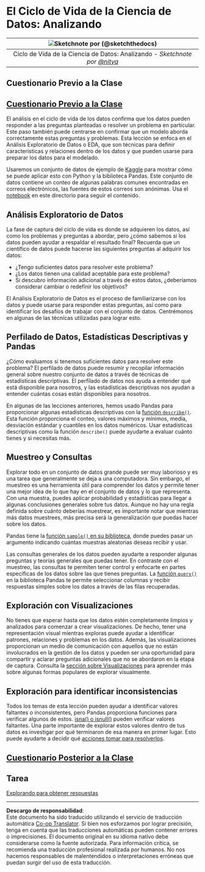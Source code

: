 <!--
CO_OP_TRANSLATOR_METADATA:
{
  "original_hash": "a167aa0bfb1c46ece1b3d21ae939cc0d",
  "translation_date": "2025-09-04T13:56:10+00:00",
  "source_file": "4-Data-Science-Lifecycle/15-analyzing/README.md",
  "language_code": "es"
}
-->
# El Ciclo de Vida de la Ciencia de Datos: Analizando

|![ Sketchnote por [(@sketchthedocs)](https://sketchthedocs.dev) ](../../sketchnotes/15-Analyzing.png)|
|:---:|
| Ciclo de Vida de la Ciencia de Datos: Analizando - _Sketchnote por [@nitya](https://twitter.com/nitya)_ |

## Cuestionario Previo a la Clase

## [Cuestionario Previo a la Clase](https://purple-hill-04aebfb03.1.azurestaticapps.net/quiz/28)

El análisis en el ciclo de vida de los datos confirma que los datos pueden responder a las preguntas planteadas o resolver un problema en particular. Este paso también puede centrarse en confirmar que un modelo aborda correctamente estas preguntas y problemas. Esta lección se enfoca en el Análisis Exploratorio de Datos o EDA, que son técnicas para definir características y relaciones dentro de los datos y que pueden usarse para preparar los datos para el modelado.

Usaremos un conjunto de datos de ejemplo de [Kaggle](https://www.kaggle.com/balaka18/email-spam-classification-dataset-csv/version/1) para mostrar cómo se puede aplicar esto con Python y la biblioteca Pandas. Este conjunto de datos contiene un conteo de algunas palabras comunes encontradas en correos electrónicos, las fuentes de estos correos son anónimas. Usa el [notebook](notebook.ipynb) en este directorio para seguir el contenido.

## Análisis Exploratorio de Datos

La fase de captura del ciclo de vida es donde se adquieren los datos, así como los problemas y preguntas a abordar, pero ¿cómo sabemos si los datos pueden ayudar a respaldar el resultado final? 
Recuerda que un científico de datos puede hacerse las siguientes preguntas al adquirir los datos:
-   ¿Tengo suficientes datos para resolver este problema?
-   ¿Los datos tienen una calidad aceptable para este problema?
-   Si descubro información adicional a través de estos datos, ¿deberíamos considerar cambiar o redefinir los objetivos?

El Análisis Exploratorio de Datos es el proceso de familiarizarse con los datos y puede usarse para responder estas preguntas, así como para identificar los desafíos de trabajar con el conjunto de datos. Centrémonos en algunas de las técnicas utilizadas para lograr esto.

## Perfilado de Datos, Estadísticas Descriptivas y Pandas
¿Cómo evaluamos si tenemos suficientes datos para resolver este problema? El perfilado de datos puede resumir y recopilar información general sobre nuestro conjunto de datos a través de técnicas de estadísticas descriptivas. El perfilado de datos nos ayuda a entender qué está disponible para nosotros, y las estadísticas descriptivas nos ayudan a entender cuántas cosas están disponibles para nosotros.

En algunas de las lecciones anteriores, hemos usado Pandas para proporcionar algunas estadísticas descriptivas con la [función `describe()`](https://pandas.pydata.org/pandas-docs/stable/reference/api/pandas.DataFrame.describe.html). Esta función proporciona el conteo, valores máximos y mínimos, media, desviación estándar y cuantiles en los datos numéricos. Usar estadísticas descriptivas como la función `describe()` puede ayudarte a evaluar cuánto tienes y si necesitas más.

## Muestreo y Consultas
Explorar todo en un conjunto de datos grande puede ser muy laborioso y es una tarea que generalmente se deja a una computadora. Sin embargo, el muestreo es una herramienta útil para comprender los datos y permite tener una mejor idea de lo que hay en el conjunto de datos y lo que representa. Con una muestra, puedes aplicar probabilidad y estadísticas para llegar a algunas conclusiones generales sobre tus datos. Aunque no hay una regla definida sobre cuánto deberías muestrear, es importante notar que mientras más datos muestrees, más precisa será la generalización que puedas hacer sobre los datos.

Pandas tiene la [función `sample()` en su biblioteca](https://pandas.pydata.org/pandas-docs/stable/reference/api/pandas.DataFrame.sample.html), donde puedes pasar un argumento indicando cuántas muestras aleatorias deseas recibir y usar.

Las consultas generales de los datos pueden ayudarte a responder algunas preguntas y teorías generales que puedas tener. En contraste con el muestreo, las consultas te permiten tener control y enfocarte en partes específicas de los datos sobre las que tienes preguntas. 
La [función `query()`](https://pandas.pydata.org/pandas-docs/stable/reference/api/pandas.DataFrame.query.html) en la biblioteca Pandas te permite seleccionar columnas y recibir respuestas simples sobre los datos a través de las filas recuperadas.

## Exploración con Visualizaciones
No tienes que esperar hasta que los datos estén completamente limpios y analizados para comenzar a crear visualizaciones. De hecho, tener una representación visual mientras exploras puede ayudar a identificar patrones, relaciones y problemas en los datos. Además, las visualizaciones proporcionan un medio de comunicación con aquellos que no están involucrados en la gestión de los datos y pueden ser una oportunidad para compartir y aclarar preguntas adicionales que no se abordaron en la etapa de captura. Consulta la [sección sobre Visualizaciones](../../../../../../../../../3-Data-Visualization) para aprender más sobre algunas formas populares de explorar visualmente.

## Exploración para identificar inconsistencias
Todos los temas de esta lección pueden ayudar a identificar valores faltantes o inconsistentes, pero Pandas proporciona funciones para verificar algunos de estos. [isna() o isnull()](https://pandas.pydata.org/pandas-docs/stable/reference/api/pandas.isna.html) pueden verificar valores faltantes. Una parte importante de explorar estos valores dentro de tus datos es investigar por qué terminaron de esa manera en primer lugar. Esto puede ayudarte a decidir qué [acciones tomar para resolverlos](/2-Working-With-Data/08-data-preparation/notebook.ipynb).

## [Cuestionario Posterior a la Clase](https://ff-quizzes.netlify.app/en/ds/)

## Tarea

[Explorando para obtener respuestas](assignment.md)

---

**Descargo de responsabilidad**:  
Este documento ha sido traducido utilizando el servicio de traducción automática [Co-op Translator](https://github.com/Azure/co-op-translator). Si bien nos esforzamos por lograr precisión, tenga en cuenta que las traducciones automáticas pueden contener errores o imprecisiones. El documento original en su idioma nativo debe considerarse como la fuente autorizada. Para información crítica, se recomienda una traducción profesional realizada por humanos. No nos hacemos responsables de malentendidos o interpretaciones erróneas que puedan surgir del uso de esta traducción.